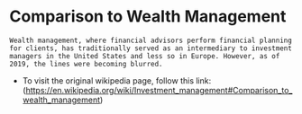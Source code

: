 # Comparison to Wealth Management
    Wealth management, where financial advisors perform financial planning for clients, has traditionally served as an intermediary to investment managers in the United States and less so in Europe. However, as of 2019, the lines were becoming blurred.

- To visit the original wikipedia page, follow this link: (https://en.wikipedia.org/wiki/Investment_management#Comparison_to_wealth_management)
